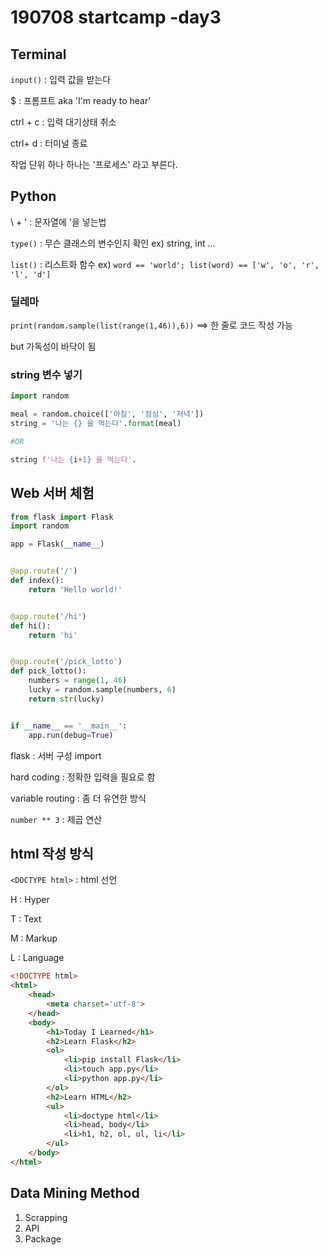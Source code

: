 # 190708 startcamp -day3

## Terminal

`input()` : 입력 값을 받는다

$ : 프롬프트 aka 'I'm ready to hear'

ctrl + c : 입력 대기상태 취소

ctrl+ d : 터미널 종료

작업 단위 하나 하나는 '프로세스' 라고 부른다.

## Python

\ + ' : 문자열에 '을 넣는법

`type()` : 무슨 클래스의 변수인지 확인 ex) string, int ...

`list()` : 리스트화 함수 ex) `word == 'world'; list(word) == ['w', 'o', 'r', 'l', 'd'] `

### 딜레마

`print(random.sample(list(range(1,46)),6))` ==> 한 줄로 코드 작성 가능

but 가독성이 바닥이 됨

### string 변수 넣기

```python
import random

meal = random.choice(['아침', '점심', '저녁'])
string = '나는 {} 을 먹는다'.format(meal)

#OR

string f'나는 {i+1} 을 먹는다'.
```



## Web 서버 체험

```python
from flask import Flask
import random

app = Flask(__name__)


@app.route('/')
def index():
    return 'Hello world!'


@app.route('/hi')
def hi():
    return 'hi'


@app.route('/pick_lotto')
def pick_lotto():
    numbers = range(1, 46)
    lucky = random.sample(numbers, 6)
    return str(lucky)


if __name__ == '__main__':
    app.run(debug=True)

```



flask : 서버 구성 import

hard coding : 정확한 입력을 필요로 함

variable routing : 좀 더 유연한 방식

`number ** 3` : 제곱 연산



## html 작성 방식

`<DOCTYPE html>` : html 선언

H : Hyper

T : Text

M : Markup

L : Language



```html
<!DOCTYPE html>
<html>
    <head>
        <meta charset='utf-8'>
    </head>
    <body>
        <h1>Today I Learned</h1>
        <h2>Learn Flask</h2>
        <ol>
            <li>pip install Flask</li>
            <li>touch app.py</li>
            <li>python app.py</li>
        </ol>
        <h2>Learn HTML</h2>
        <ul>
            <li>doctype html</li>
            <li>head, body</li>
            <li>h1, h2, ol, ul, li</li>
        </ul>
    </body>
</html>

```



## Data Mining Method

1. Scrapping
2. API
3. Package